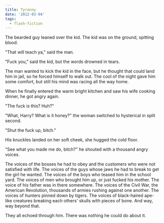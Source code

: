 ```yaml
---
title: Tyranny
date: '2012-03-04'
tags:
  - flash-fiction
---
```


The bearded guy leaned over the kid. The kid was on the ground, spitting blood.

<!-- truncate -->

"That will teach ya," said the man.

"Fuck you," said the kid, but the words drowned in tears.

The man wanted to kick the kid in the face, but he thought that could land him
in jail, so he forced himself to walk out. The cool of the night gave him some
comfort, but still his mind was racing all the way home.

When he finally entered the warm bright kitchen and saw his wife cooking dinner,
he got angry again.

"The fuck is this? Huh?"

"What, Harry? What is it honey?" the woman switched to hysterical in split
second.

"Shut the fuck up, bitch."

His knuckles landed on her soft cheek, she hugged the cold floor.

"See what you made me do, bitch?" he shouted with a thousand angry voices.

The voices of the bosses he had to obey and the customers who were not satisfied
with life. The voices of the guys whose jaws he had to break to get the girl he
wanted. The voices of the boys who teased him in the school yard. The voices of
men who brought him up, or just fucked his mother. The voice of his father was
in there somewhere. The voices of the Civil War, the American Revolution,
thousands of armies rushing against one another. The voices of hunters pinned
down by tigers. The voices of black-haired ape-like creatures breaking each
others' skulls with pieces of bone. And way, way beyond that.

They all echoed through him. There was nothing he could do about it.
